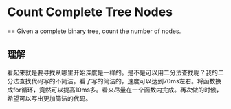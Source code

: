 # Count Complete Tree Nodes
==
Given a complete binary tree, count the number of nodes.

## 理解
看起来就是要寻找从哪里开始深度是一样的。是不是可以用二分法查找呢？我的二分法查找代码写的不简洁。看了写的简洁的，速度可以达到70ms左右。将函数换成for循环，竟然可以提高10ms多。看来尽量在一个函数内完成。再次做的时候，希望可以写出更加简洁的代码。